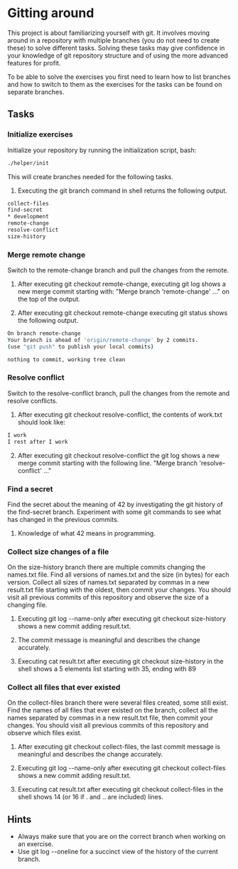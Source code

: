 # Gitting around
This project is about familiarizing yourself with git. It involves moving around in a repository with multiple branches (you do not need to create these) to solve different tasks. Solving these tasks may give confidence in your knowledge of git repository structure and of using the more advanced features for profit.

To be able to solve the exercises you first need to learn how to list branches and how to switch to them as the exercises for the tasks can be found on separate branches.

## Tasks

### Initialize exercises
Initialize your repository by running the initialization script, bash:
```bash
./helper/init
```

This will create branches needed for the following tasks.
1. Executing the git branch command in shell returns the following output.
```bash
collect-files
find-secret
* development
remote-change
resolve-conflict
size-history
```

### Merge remote change
Switch to the remote-change branch and pull the changes from the remote.

1. After executing git checkout remote-change, executing git log shows a new merge commit starting with: "Merge branch 'remote-change' ..." on the top of the output.

2. After executing git checkout remote-change executing git status shows the following output.
```bash
On branch remote-change
Your branch is ahead of 'origin/remote-change' by 2 commits.
(use "git push" to publish your local commits)

nothing to commit, working tree clean
```

### Resolve conflict
Switch to the resolve-conflict branch, pull the changes from the remote and resolve conflicts.

1. After executing git checkout resolve-conflict, the contents of work.txt should look like:
```bash
I work
I rest after I work
```

2. After executing git checkout resolve-conflict the git log shows a new merge commit starting with the following line. "Merge branch 'resolve-conflict' ..."

### Find a secret
Find the secret about the meaning of 42 by investigating the git history of the find-secret branch. Experiment with some git commands to see what has changed in the previous commits.

1. Knowledge of what 42 means in programming.

### Collect size changes of a file
On the size-history branch there are multiple commits changing the names.txt file. Find all versions of names.txt and the size (in bytes) for each version. Collect all sizes of names.txt separated by commas in a new result.txt file starting with the oldest, then commit your changes. You should visit all previous commits of this repository and observe the size of a changing file.

1. Executing git log --name-only after executing git checkout size-history shows a new commit adding result.txt.

2. The commit message is meaningful and describes the change accurately.

3. Executing cat result.txt after executing git checkout size-history in the shell shows a 5 elements list starting with 35, ending with 89

### Collect all files that ever existed
On the collect-files branch there were several files created, some still exist. Find the names of all files that ever existed on the branch, collect all the names separated by commas in a new result.txt file, then commit your changes. You should visit all previous commits of this repository and observe which files exist.

1. After executing git checkout collect-files, the last commit message is meaningful and describes the change accurately.

2. Executing git log --name-only after executing git checkout collect-files shows a new commit adding result.txt.

3. Executing cat result.txt after executing git checkout collect-files in the shell shows 14 (or 16 if . and .. are included) lines.

## Hints
* Always make sure that you are on the correct branch when working on an exercise.
* Use git log --oneline for a succinct view of the history of the current branch.